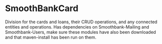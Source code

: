 # SmoothBankCard
Division for the cards and loans, their CRUD operations, and any connected entities and operations.
Has dependencies on Smoothbank-Mailing and Smoothbank-Users, make sure these modules have also been downloaded and that maven-install has been run on them.
